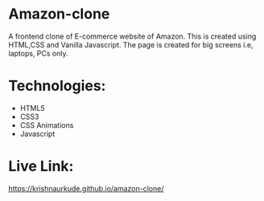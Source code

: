# Amazon-clone 
A frontend clone of E-commerce website of Amazon. This is created using HTML,CSS and Vanilla Javascript. The page is created for big screens i.e, laptops, PCs only.

# Technologies:
* HTML5
* CSS3
* CSS Animations
* Javascript
  

# Live Link:
https://krishnaurkude.github.io/amazon-clone/
